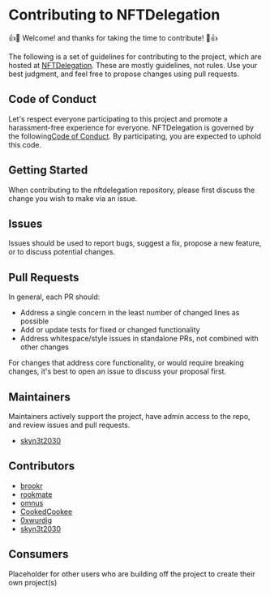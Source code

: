 # Contributing to NFTDelegation

:+1::tada: Welcome! and thanks for taking the time to contribute! :tada::+1:

The following is a set of guidelines for contributing to the project, which are hosted at [NFTDelegation](https://github.com/6529-Collections/nftdelegation). These are mostly guidelines, not rules. Use your best judgment, and feel free to propose changes using pull requests.


## Code of Conduct

Let's respect everyone participating to this project and promote a harassment-free experience for everyone. NFTDelegation is governed by the following[Code of Conduct](CODE_OF_CONDUCT.md). By participating, you are expected to uphold this code.

## Getting Started

When contributing to the nftdelegation repository, please first discuss the change you wish to make via an issue.

## Issues

Issues should be used to report bugs, suggest a fix, propose a new feature, or to discuss potential changes.

## Pull Requests

In general, each PR should:

- Address a single concern in the least number of changed lines as possible
- Add or update tests for fixed or changed functionality
- Address whitespace/style issues in standalone PRs, not combined with other changes

For changes that address core functionality, or would require breaking changes, it's best to open an issue to discuss your proposal first.

## Maintainers

Maintainers actively support the project, have admin access to the repo, and review issues and pull requests.

- [skyn3t2030](https://github.com/skyn3t2030)

## Contributors

- [brookr](https://github.com/brookr)
- [rookmate](https://github.com/rookmate)
- [omnus](https://github.com/omnus)
- [CookedCookee](https://github.com/CookedCookee)
- [0xwurdig](https://github.com/0xwurdig)
- [skyn3t2030](https://github.com/skyn3t2030)

## Consumers
Placeholder for other users who are building off the project to create their own project(s)
